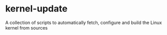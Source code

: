 # kernel-update
A collection of scripts to automatically fetch, configure and build the Linux kernel from sources
